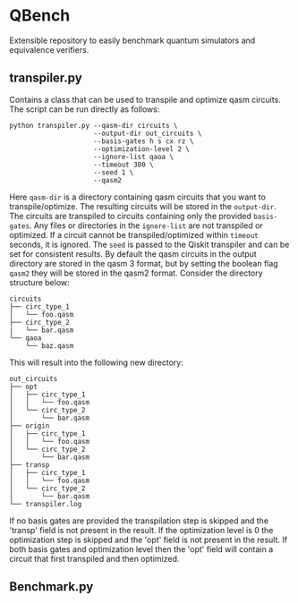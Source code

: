 # QBench

Extensible repository to easily benchmark quantum simulators and equivalence verifiers.

## transpiler.py

Contains a class that can be used to transpile and optimize qasm circuits. The script can be run directly as follows:

```
python transpiler.py --qasm-dir circuits \
                     --output-dir out_circuits \
                     --basis-gates h s cx rz \
                     --optimization-level 2 \
                     --ignore-list qaoa \
                     --timeout 300 \
                     --seed 1 \
                     --qasm2 
```

Here `qasm-dir` is a directory containing qasm circuits that you want to transpile/optimize. The resulting circuits will be stored in the `output-dir`. The circuits are transpiled to circuits containing only the provided `basis-gates`. Any files or directories in the `ignore-list` are not transpiled or optimized. If a circuit cannot be transpiled/optimized within `timeout` seconds, it is ignored. The `seed` is passed to the Qiskit transpiler and can be set for consistent results. By default the qasm circuits in the output directory are stored in the qasm 3 format, but by setting the boolean flag `qasm2` they will be stored in the qasm2 format. Consider the directory structure below:

```
circuits
├── circ_type_1
│   └── foo.qasm
├── circ_type_2
|   └── bar.qasm
└── qaoa
    └── baz.qasm
```

This will result into the following new directory:

```
out_circuits
├── opt
│   ├── circ_type_1
│   │   └── foo.qasm
│   └── circ_type_2
│       └── bar.qasm
├── origin
│   ├── circ_type_1
│   │   └── foo.qasm
│   └── circ_type_2
│       └── bar.qasm
├── transp
│   ├── circ_type_1
│   │   └── foo.qasm
│   └── circ_type_2
│       └── bar.qasm
└── transpiler.log
```

If no basis gates are provided the transpilation step is skipped and the 'transp' field is not present in the result. If the optimization level is 0 the optimization step is skipped and the 'opt' field is not present in the result. If both basis gates and optimization level then the 'opt' field will contain a circuit that first transpiled and then optimized.

## Benchmark.py

